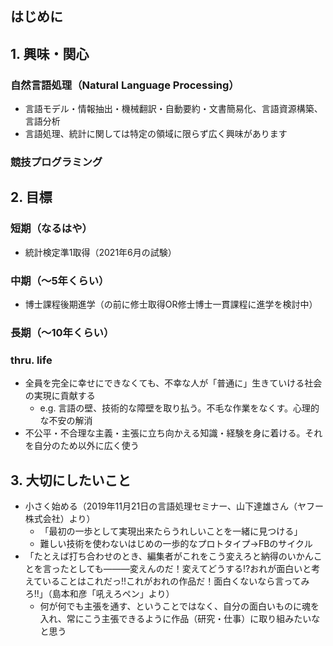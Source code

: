 ## はじめに

## 1. 興味・関心
### 自然言語処理（Natural Language Processing）
- 言語モデル・情報抽出・機械翻訳・自動要約・文書簡易化、言語資源構築、言語分析
- 言語処理、統計に関しては特定の領域に限らず広く興味があります
### 競技プログラミング

## 2. 目標
### 短期（なるはや）
- 統計検定準1取得（2021年6月の試験）
### 中期（～5年くらい）
- 博士課程後期進学（の前に修士取得OR修士博士一貫課程に進学を検討中）
### 長期（～10年くらい）

### thru. life
- 全員を完全に幸せにできなくても、不幸な人が「普通に」生きていける社会の実現に貢献する
  - e.g. 言語の壁、技術的な障壁を取り払う。不毛な作業をなくす。心理的な不安の解消
- 不公平・不合理な主義・主張に立ち向かえる知識・経験を身に着ける。それを自分のため以外に広く使う

## 3. 大切にしたいこと
- 小さく始める（2019年11月21日の言語処理セミナー、山下達雄さん（ヤフー株式会社）より）
  - 「最初の一歩として実現出来たらうれしいことを一緒に見つける」
  - 難しい技術を使わないはじめの一歩的なプロトタイプ→FBのサイクル
- 「たとえば打ち合わせのとき、編集者がこれをこう変えろと納得のいかんことを言ったとしても―――変えんのだ！変えてどうする!?おれが面白いと考えていることはこれだっ!!これがおれの作品だ！面白くないなら言ってみろ!!」（島本和彦「吼えろペン」より）
  - 何が何でも主張を通す、ということではなく、自分の面白いものに魂を入れ、常にこう主張できるように作品（研究・仕事）に取り組みたいなと思う
